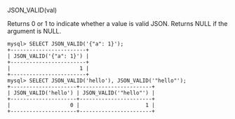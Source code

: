 JSON_VALID(val)

Returns 0 or 1 to indicate whether a value is valid JSON. Returns NULL if the argument is NULL.

```
mysql> SELECT JSON_VALID('{"a": 1}');
+------------------------+
| JSON_VALID('{"a": 1}') |
+------------------------+
|                      1 |
+------------------------+
mysql> SELECT JSON_VALID('hello'), JSON_VALID('"hello"');
+---------------------+-----------------------+
| JSON_VALID('hello') | JSON_VALID('"hello"') |
+---------------------+-----------------------+
|                   0 |                     1 |
+---------------------+-----------------------+
```
